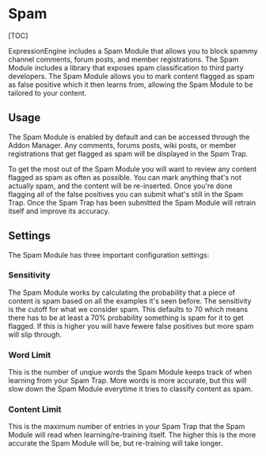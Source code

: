 <!--
    This source file is part of the open source project
    ExpressionEngine User Guide (https://github.com/ExpressionEngine/ExpressionEngine-User-Guide)

    @link      https://expressionengine.com/
    @copyright Copyright (c) 2003-2020, Packet Tide, LLC (https://ellislab.com)
    @license   https://expressionengine.com/license Licensed under Apache License, Version 2.0
-->

# Spam

[TOC]

ExpressionEngine includes a Spam Module that allows you to block spammy channel comments, forum posts, and member registrations. The Spam Module includes a library that exposes spam classification to third party developers. The Spam Module allows you to mark content flagged as spam as false positive which it then learns from, allowing the Spam Module to be tailored to your content.

## Usage

The Spam Module is enabled by default and can be accessed through the Addon Manager. Any comments, forums posts, wiki posts, or member registrations that get flagged as spam will be displayed in the Spam Trap.

To get the most out of the Spam Module you will want to review any content flagged as spam as often as possible. You can mark anything that's not actually spam, and the content will be re-inserted. Once you're done flagging all of the false positives you can submit what's still in the Spam Trap. Once the Spam Trap has been submitted the Spam Module will retrain itself and improve its accuracy.

## Settings

The Spam Module has three important configuration settings:

### Sensitivity

The Spam Module works by calculating the probability that a piece of content is spam based on all the examples it's seen before. The sensitivity is the cutoff for what we consider spam. This defaults to 70 which means there has to be at least a 70% probability something is spam for it to get flagged. If this is higher you will have fewere false positives but more spam will slip through.

### Word Limit

This is the number of unqiue words the Spam Module keeps track of when learning from your Spam Trap. More words is more accurate, but this will slow down the Spam Module everytime it tries to classify content as spam.

### Content Limit

This is the maximum number of entries in your Spam Trap that the Spam Module will read when learning/re-training itself. The higher this is the more accurate the Spam Module will be, but re-training will take longer.
